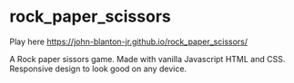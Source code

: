 # rock_paper_scissors

Play here https://john-blanton-jr.github.io/rock_paper_scissors/

A Rock paper sissors game. Made with vanilla Javascript HTML and CSS.
Responsive design to look good on any device. 
